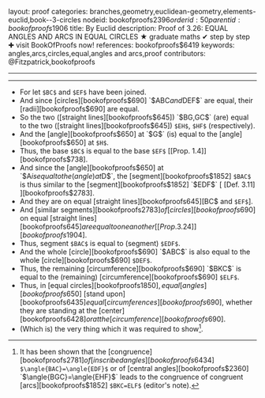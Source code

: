 layout: proof
categories: branches,geometry,euclidean-geometry,elements-euclid,book--3-circles
nodeid: bookofproofs$2396
orderid: 50
parentid: bookofproofs$1906
title: By Euclid
description:  Proof of 3.26: EQUAL ANGLES AND ARCS IN EQUAL CIRCLES &#9733; graduate maths &#10004; step by step &#10010; visit BookOfProofs now!
references: bookofproofs$6419
keywords: angles,arcs,circles,equal,angles and arcs,proof
contributors: @Fitzpatrick,bookofproofs

---


---



* For let `$BC$` and `$EF$` have been joined.
* And since [circles][bookofproofs$690] `$ABC$` and `$DEF$` are equal, their [radii][bookofproofs$690] are equal.
* So the two ([straight lines][bookofproofs$645]) `$BG$`, `$GC$` (are) equal to the two ([straight lines][bookofproofs$645]) `$EH$`, `$HF$` (respectively).
* And the [angle][bookofproofs$650] at `$G$` (is) equal to the [angle][bookofproofs$650] at `$H$`.
* Thus, the base `$BC$` is equal to the base `$EF$` [[Prop. 1.4]][bookofproofs$738].
* And since the [angle][bookofproofs$650] at `$A$` is equal to the (angle) at `$D$`, the [segment][bookofproofs$1852] `$BAC$` is thus similar to the [segment][bookofproofs$1852] `$EDF$` [ [Def. 3.11] ][bookofproofs$2783].
* And they are on equal [straight lines][bookofproofs$645] [$BC$ and `$EF$`].
* And [similar segments][bookofproofs$2783] of [circles][bookofproofs$690] on equal [straight lines][bookofproofs$645] are equal to one another [[Prop. 3.24]][bookofproofs$1904].
* Thus, segment `$BAC$` is equal to (segment) `$EDF$`.
* And the whole [circle][bookofproofs$690] `$ABC$` is also equal to the whole [circle][bookofproofs$690] `$DEF$`.
* Thus, the remaining [circumference][bookofproofs$690] `$BKC$` is equal to the (remaining) [circumference][bookofproofs$690] `$ELF$`.
* Thus, in [equal circles][bookofproofs$1850], equal [angles][bookofproofs$650] [stand upon][bookofproofs$6435] equal [circumferences][bookofproofs$690], whether they are standing at the [center][bookofproofs$6428] or at the [circumference][bookofproofs$690].
* (Which is) the very thing which it was required to show[^1]. 

[^1]: It has been shown that the [congruence][bookofproofs$2781] of [inscribed angles][bookofproofs$6434] `$\angle{BAC}=\angle{EDF}$` or of [central angles][bookofproofs$2360] `$\angle{BGC}=\angle{EHF}$` leads to the congruence of congruent [arcs][bookofproofs$1852] `$BKC=ELF$` (editor's note).
